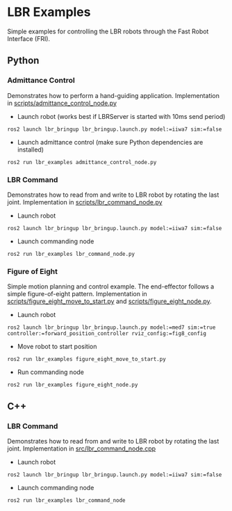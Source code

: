 # LBR Examples
Simple examples for controlling the LBR robots through the Fast Robot Interface (FRI).

## Python
### Admittance Control
Demonstrates how to perform a hand-guiding application. Implementation in [scripts/admittance_control_node.py](scripts/admittance_control_node.py)
- Launch robot (works best if LBRServer is started with 10ms send period)
```shell
ros2 launch lbr_bringup lbr_bringup.launch.py model:=iiwa7 sim:=false
```
- Launch admittance control (make sure Python dependencies are installed)
```shell
ros2 run lbr_examples admittance_control_node.py
```

### LBR Command
Demonstrates how to read from and write to LBR robot by rotating the last joint. Implementation in [scripts/lbr_command_node.py](scripts/lbr_command_node.py)
- Launch robot
```shell
ros2 launch lbr_bringup lbr_bringup.launch.py model:=iiwa7 sim:=false
```
- Launch commanding node
```shell
ros2 run lbr_examples lbr_command_node.py
```

### Figure of Eight
Simple motion planning and control example. The end-effector follows a simple figure-of-eight pattern. Implementation in [scripts/figure_eight_move_to_start.py](scripts/figure_eight_move_to_start.py) and [scripts/figure_eight_node.py](scripts/figure_eight_node.py).
- Launch robot
```shell
ros2 launch lbr_bringup lbr_bringup.launch.py model:=med7 sim:=true controller:=forward_position_controller rviz_config:=fig8_config
```

- Move robot to start position
```shell
ros2 run lbr_examples figure_eight_move_to_start.py
```

- Run commanding node
```shell
ros2 run lbr_examples figure_eight_node.py
```

## C++
### LBR Command
Demonstrates how to read from and write to LBR robot by rotating the last joint. Implementation in [src/lbr_command_node.cpp](src/lbr_command_node.cpp)
- Launch robot
```shell
ros2 launch lbr_bringup lbr_bringup.launch.py model:=iiwa7 sim:=false
```
- Launch commanding node
```shell
ros2 run lbr_examples lbr_command_node
```
